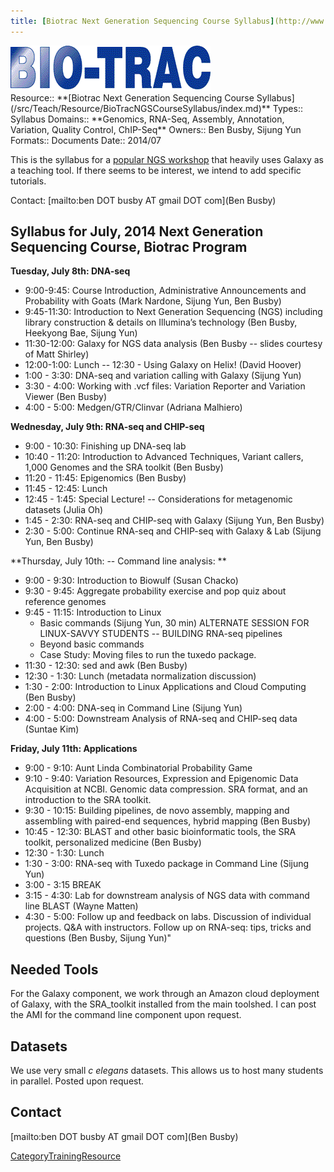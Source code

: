 ```yaml
---
title: [Biotrac Next Generation Sequencing Course Syllabus](http://www.biotrac.com/pages/Tracs/Trac45.html)
---
```

<div class='center'>
<a href='http://www.biotrac.com/'><img src="/src/Teach/Resource/BioTracNGSCourseSyllabus/BioTracLogo.gif" alt="Bio-Trac"  /></a>
</div>





<div class='deploymentbox'>
 Resource:: **[Biotrac Next Generation Sequencing Course Syllabus](/src/Teach/Resource/BioTracNGSCourseSyllabus/index.md)**
 Types:: Syllabus
 Domains:: **Genomics, RNA-Seq, Assembly, Annotation, Variation, Quality Control, ChIP-Seq** 
 Owners:: Ben Busby, Sijung Yun
 Formats:: Documents  
 Date:: 2014/07
</div>

This is the syllabus for a [popular NGS workshop](http://www.biotrac.com/pages/Tracs/Trac45.html) that heavily uses Galaxy as a teaching tool.  If there seems to be interest, we intend to add specific tutorials.  

Contact: [mailto:ben DOT busby AT gmail DOT com](Ben Busby)

## Syllabus for July, 2014 Next Generation Sequencing Course, Biotrac Program

**Tuesday,  July 8th: DNA-seq**

* 9:00-9:45: Course Introduction, Administrative Announcements and Probability with Goats (Mark Nardone, Sijung Yun, Ben Busby)
* 9:45-11:30: Introduction to Next Generation Sequencing (NGS) including library construction & details on Illumina’s technology (Ben Busby, Heekyong Bae, Sijung Yun)
* 11:30-12:00: Galaxy for NGS data analysis (Ben Busby -- slides courtesy of Matt Shirley)
* 12:00-1:00: Lunch -- 12:30 - Using Galaxy on Helix! (David Hoover) 
* 1:00 - 3:30: DNA-seq and variation calling with Galaxy (Sijung Yun)
* 3:30 - 4:00: Working with .vcf files: Variation Reporter and Variation Viewer (Ben Busby)
* 4:00 - 5:00: Medgen/GTR/Clinvar (Adriana Malhiero)

**Wednesday, July 9th: RNA-seq and CHIP-seq**
* 9:00 - 10:30: Finishing up DNA-seq lab
* 10:40 - 11:20:  Introduction to Advanced Techniques, Variant callers, 1,000 Genomes and the SRA toolkit (Ben Busby)
* 11:20 - 11:45: Epigenomics (Ben Busby) 
* 11:45 - 12:45: Lunch 
* 12:45 - 1:45: Special Lecture! -- Considerations for metagenomic datasets (Julia Oh)
* 1:45 - 2:30: RNA-seq and CHIP-seq with Galaxy (Sijung Yun, Ben Busby) 
* 2:30 - 5:00: Continue RNA-seq and CHIP-seq with Galaxy & Lab (Sijung Yun, Ben Busby)

**Thursday, July 10th: -- Command line analysis:  **
* 9:00 - 9:30: Introduction to Biowulf (Susan Chacko)
* 9:30 - 9:45: Aggregate probability exercise and pop quiz about reference genomes
* 9:45 - 11:15: Introduction to Linux
  * Basic commands (Sijung Yun, 30 min)
    ALTERNATE SESSION FOR LINUX-SAVVY STUDENTS -- BUILDING RNA-seq pipelines
  * Beyond basic commands
  * Case Study: Moving files to run the tuxedo package.  
* 11:30 - 12:30: sed and awk (Ben Busby)
* 12:30 - 1:30: Lunch (metadata normalization discussion)
* 1:30 - 2:00: Introduction to Linux Applications and Cloud Computing (Ben Busby)
* 2:00 - 4:00: DNA-seq in Command Line (Sijung Yun)
* 4:00 - 5:00: Downstream Analysis of RNA-seq and CHIP-seq data (Suntae Kim)

**Friday, July 11th: Applications**
* 9:00 - 9:10: Aunt Linda Combinatorial Probability Game
* 9:10 - 9:40: Variation Resources, Expression and Epigenomic Data Acquisition at NCBI.  Genomic data compression.  SRA format, and an introduction to the SRA toolkit.  
* 9:30 - 10:15: Building pipelines, de novo assembly, mapping and assembling with paired-end sequences, hybrid mapping (Ben Busby)
* 10:45 - 12:30: BLAST and other basic bioinformatic tools, the SRA toolkit, personalized medicine (Ben Busby)  
* 12:30 - 1:30: Lunch 
* 1:30 - 3:00: RNA-seq with Tuxedo package in Command Line (Sijung Yun)
* 3:00 - 3:15 BREAK
* 3:15 - 4:30: Lab for downstream analysis of NGS data with command line BLAST (Wayne Matten)
* 4:30 - 5:00: Follow up and feedback on labs.  Discussion of individual projects.  Q&A with instructors.  Follow up on RNA-seq: tips, tricks and questions (Ben Busby, Sijung Yun)"

## Needed Tools

For the Galaxy component, we work through an Amazon cloud deployment of Galaxy, with the SRA_toolkit installed from the main toolshed.  I can post the AMI for the command line component upon request.

## Datasets

We use very small *c elegans* datasets.  This allows us to host many students in parallel.  Posted upon request.  

## Contact

[mailto:ben DOT busby AT gmail DOT com](Ben Busby)

[CategoryTrainingResource](/src/CategoryTrainingResource/index.md)
